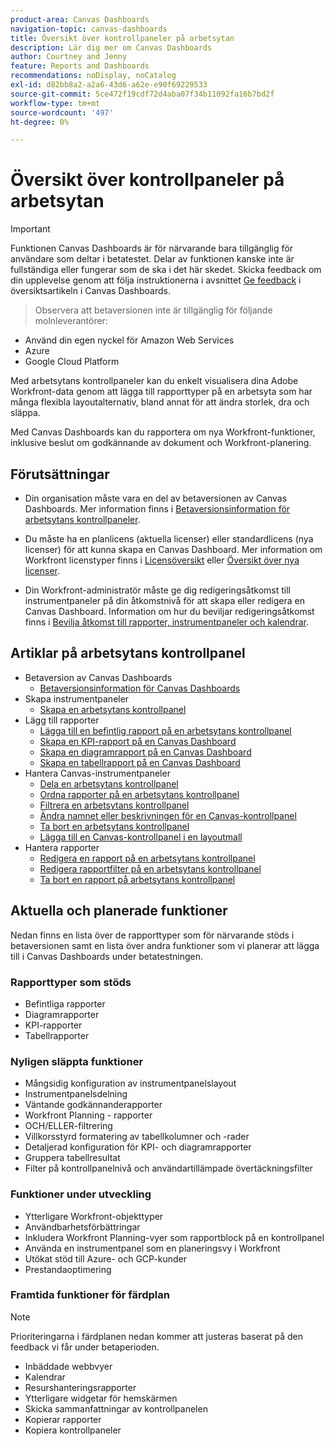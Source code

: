 ```yaml
---
product-area: Canvas Dashboards
navigation-topic: canvas-dashboards
title: Översikt över kontrollpaneler på arbetsytan
description: Lär dig mer om Canvas Dashboards
author: Courtney and Jenny
feature: Reports and Dashboards
recommendations: noDisplay, noCatalog
exl-id: d82bb8a2-a2a6-43d6-a62e-e90f69229533
source-git-commit: 5ce472f19cdf72d4aba07f34b11092fa16b7bd2f
workflow-type: tm+mt
source-wordcount: '497'
ht-degree: 0%

---
```


# Översikt över kontrollpaneler på arbetsytan

>[!IMPORTANT]
>
>Funktionen Canvas Dashboards är för närvarande bara tillgänglig för användare som deltar i betatestet. Delar av funktionen kanske inte är fullständiga eller fungerar som de ska i det här skedet. Skicka feedback om din upplevelse genom att följa instruktionerna i avsnittet [Ge feedback](/help/quicksilver/product-announcements/betas/canvas-dashboards-beta/canvas-dashboards-beta-information.md#provide-feedback) i översiktsartikeln i Canvas Dashboards.<br>
>>Observera att betaversionen inte är tillgänglig för följande molnleverantörer:
>
>* Använd din egen nyckel för Amazon Web Services
>* Azure
>* Google Cloud Platform

Med arbetsytans kontrollpaneler kan du enkelt visualisera dina Adobe Workfront-data genom att lägga till rapporttyper på en arbetsyta som har många flexibla layoutalternativ, bland annat för att ändra storlek, dra och släppa.

Med Canvas Dashboards kan du rapportera om nya Workfront-funktioner, inklusive beslut om godkännande av dokument och Workfront-planering.


## Förutsättningar

* Din organisation måste vara en del av betaversionen av Canvas Dashboards. Mer information finns i [Betaversionsinformation för arbetsytans kontrollpaneler](/help/quicksilver/product-announcements/betas/canvas-dashboards-beta/canvas-dashboards-beta-information.md).

* Du måste ha en planlicens (aktuella licenser) eller standardlicens (nya licenser) för att kunna skapa en Canvas Dashboard. Mer information om Workfront licenstyper finns i [Licensöversikt](/help/quicksilver/administration-and-setup/add-users/access-levels-and-object-permissions/wf-licenses.md) eller [Översikt över nya licenser](/help/quicksilver/administration-and-setup/add-users/how-access-levels-work/licenses-overview.md).

* Din Workfront-administratör måste ge dig redigeringsåtkomst till instrumentpaneler på din åtkomstnivå för att skapa eller redigera en Canvas Dashboard. Information om hur du beviljar redigeringsåtkomst finns i [Bevilja åtkomst till rapporter, instrumentpaneler och kalendrar](/help/quicksilver/administration-and-setup/add-users/configure-and-grant-access/grant-access-reports-dashboards-calendars.md).

## Artiklar på arbetsytans kontrollpanel

* Betaversion av Canvas Dashboards
   * [Betaversionsinformation för Canvas Dashboards](/help/quicksilver/product-announcements/betas/canvas-dashboards-beta/canvas-dashboards-beta-information.md)
* Skapa instrumentpaneler
   * [Skapa en arbetsytans kontrollpanel](/help/quicksilver/reports-and-dashboards/canvas-dashboards/create-dashboards/create-dashboards.md)
* Lägg till rapporter
   * [Lägga till en befintlig rapport på en arbetsytans kontrollpanel](/help/quicksilver/reports-and-dashboards/canvas-dashboards/add-reports/add-existing-report.md)
   * [Skapa en KPI-rapport på en Canvas Dashboard](/help/quicksilver/reports-and-dashboards/canvas-dashboards/add-reports/build-kpi-report.md)
   * [Skapa en diagramrapport på en Canvas Dashboard](/help/quicksilver/reports-and-dashboards/canvas-dashboards/add-reports/build-chart-report.md)
   * [Skapa en tabellrapport på en Canvas Dashboard](/help/quicksilver/reports-and-dashboards/canvas-dashboards/add-reports/build-table-report.md)
* Hantera Canvas-instrumentpaneler
   * [Dela en arbetsytans kontrollpanel](/help/quicksilver/reports-and-dashboards/canvas-dashboards/manage-canvas-dashboards/share-canvas-dashboard.md)
   * [Ordna rapporter på en arbetsytans kontrollpanel](/help/quicksilver/reports-and-dashboards/canvas-dashboards/manage-canvas-dashboards/arrange-reports-in-dashboard.md)
   * [Filtrera en arbetsytans kontrollpanel](/help/quicksilver/reports-and-dashboards/canvas-dashboards/manage-canvas-dashboards/filter-canvas-dashboard.md)
   * [Ändra namnet eller beskrivningen för en Canvas-kontrollpanel](/help/quicksilver/reports-and-dashboards/canvas-dashboards/manage-canvas-dashboards/change-name-or-description-of-dashboard.md)
   * [Ta bort en arbetsytans kontrollpanel](/help/quicksilver/reports-and-dashboards/canvas-dashboards/manage-canvas-dashboards/delete-a-canvas-dashboard.md)
   * [Lägga till en Canvas-kontrollpanel i en layoutmall](/help/quicksilver/reports-and-dashboards/canvas-dashboards/manage-canvas-dashboards/add-dashboard-to-layout-template.md)
* Hantera rapporter
   * [Redigera en rapport på en arbetsytans kontrollpanel](/help/quicksilver/reports-and-dashboards/canvas-dashboards/manage-reports/edit-a-report.md)
   * [Redigera rapportfilter på en arbetsytans kontrollpanel](/help/quicksilver/reports-and-dashboards/canvas-dashboards/manage-reports/edit-report-filters.md)
   * [Ta bort en rapport på arbetsytans kontrollpanel](/help/quicksilver/reports-and-dashboards/canvas-dashboards/manage-reports/delete-a-report.md)

## Aktuella och planerade funktioner

Nedan finns en lista över de rapporttyper som för närvarande stöds i betaversionen samt en lista över andra funktioner som vi planerar att lägga till i Canvas Dashboards under betatestningen.

### Rapporttyper som stöds

* Befintliga rapporter
* Diagramrapporter
* KPI-rapporter
* Tabellrapporter

### Nyligen släppta funktioner

* Mångsidig konfiguration av instrumentpanelslayout
* Instrumentpanelsdelning
* Väntande godkännanderapporter
* Workfront Planning - rapporter
* OCH/ELLER-filtrering
* Villkorsstyrd formatering av tabellkolumner och -rader
* Detaljerad konfiguration för KPI- och diagramrapporter
* Gruppera tabellresultat
* Filter på kontrollpanelnivå och användartillämpade övertäckningsfilter


### Funktioner under utveckling

* Ytterligare Workfront-objekttyper
* Användbarhetsförbättringar
* Inkludera Workfront Planning-vyer som rapportblock på en kontrollpanel
* Använda en instrumentpanel som en planeringsvy i Workfront
* Utökat stöd till Azure- och GCP-kunder
* Prestandaoptimering

### Framtida funktioner för färdplan

>[!NOTE]
>
>Prioriteringarna i färdplanen nedan kommer att justeras baserat på den feedback vi får under betaperioden.

* Inbäddade webbvyer
* Kalendrar
* Resurshanteringsrapporter
* Ytterligare widgetar för hemskärmen
* Skicka sammanfattningar av kontrollpanelen
* Kopierar rapporter
* Kopiera kontrollpaneler



